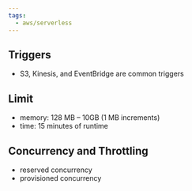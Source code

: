 ```yaml
---
tags:
  - aws/serverless
---
```

## Triggers
* S3, Kinesis, and EventBridge are common triggers
## Limit
* memory: 128 MB – 10GB (1 MB increments) 
* time: 15 minutes of runtime
## Concurrency and Throttling
* reserved concurrency
* provisioned concurrency